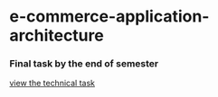 # e-commerce-application-architecture

### Final task by the end of semester

[view the technical task](https://vk.com/doc119286775_529609053?hash=b8966c8e0740cdc991&dl=610bd56e97c59ba653)

